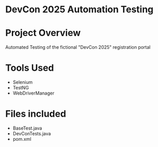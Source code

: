 # DevCon 2025 Automation Testing

# Project Overview
Automated Testing of the fictional "DevCon 2025" registration portal

# Tools Used
- Selenium
- TestNG
- WebDriverManager

# Files included
- BaseTest.java
- DevConTests.java
- pom.xml
